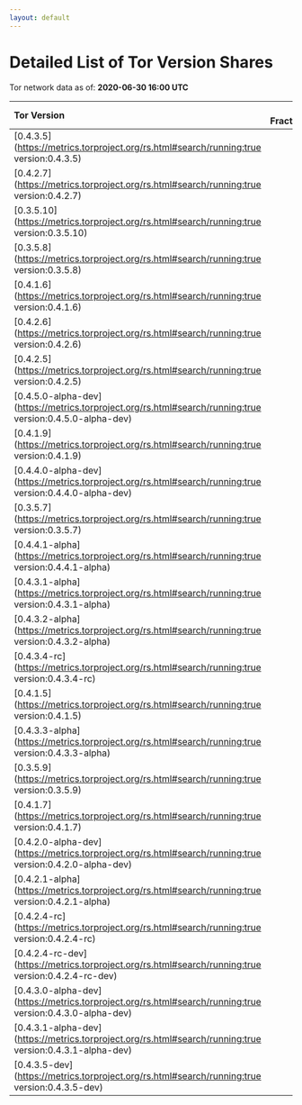 ```yaml
---
layout: default
---
```



# Detailed List of Tor Version Shares

Tor network data as of: **2020-06-30 16:00 UTC**

| Tor Version                                                                                               |   CW Fraction(%) |   Exit(%) |   Guard(%) |   #Relays |
|:----------------------------------------------------------------------------------------------------------|-----------------:|----------:|-----------:|----------:|
| [0.4.3.5](https://metrics.torproject.org/rs.html#search/running:true version:0.4.3.5)                     |             47.5 |     49.53 |      45.08 |      2801 |
| [0.4.2.7](https://metrics.torproject.org/rs.html#search/running:true version:0.4.2.7)                     |             26   |     37.88 |      22.08 |      1422 |
| [0.3.5.10](https://metrics.torproject.org/rs.html#search/running:true version:0.3.5.10)                   |              7   |      1.79 |       8.72 |       710 |
| [0.3.5.8](https://metrics.torproject.org/rs.html#search/running:true version:0.3.5.8)                     |              4.4 |      0.93 |       6.61 |       303 |
| [0.4.1.6](https://metrics.torproject.org/rs.html#search/running:true version:0.4.1.6)                     |              3.4 |      0.64 |       4.96 |       197 |
| [0.4.2.6](https://metrics.torproject.org/rs.html#search/running:true version:0.4.2.6)                     |              2.1 |      1.08 |       2.25 |       262 |
| [0.4.2.5](https://metrics.torproject.org/rs.html#search/running:true version:0.4.2.5)                     |              1.7 |      1.05 |       2.28 |       121 |
| [0.4.5.0-alpha-dev](https://metrics.torproject.org/rs.html#search/running:true version:0.4.5.0-alpha-dev) |              1.7 |      5.48 |       0.1  |       114 |
| [0.4.1.9](https://metrics.torproject.org/rs.html#search/running:true version:0.4.1.9)                     |              1.4 |      0.4  |       2.05 |        56 |
| [0.4.4.0-alpha-dev](https://metrics.torproject.org/rs.html#search/running:true version:0.4.4.0-alpha-dev) |              1   |      0.06 |       1.67 |        29 |
| [0.3.5.7](https://metrics.torproject.org/rs.html#search/running:true version:0.3.5.7)                     |              0.9 |      0.02 |       1.36 |        33 |
| [0.4.4.1-alpha](https://metrics.torproject.org/rs.html#search/running:true version:0.4.4.1-alpha)         |              0.8 |      0.93 |       0.8  |        43 |
| [0.4.3.1-alpha](https://metrics.torproject.org/rs.html#search/running:true version:0.4.3.1-alpha)         |              0.4 |      0    |       0.61 |         5 |
| [0.4.3.2-alpha](https://metrics.torproject.org/rs.html#search/running:true version:0.4.3.2-alpha)         |              0.2 |      0    |       0.42 |        10 |
| [0.4.3.4-rc](https://metrics.torproject.org/rs.html#search/running:true version:0.4.3.4-rc)               |              0.2 |      0    |       0.41 |        14 |
| [0.4.1.5](https://metrics.torproject.org/rs.html#search/running:true version:0.4.1.5)                     |              0.1 |      0    |       0.15 |        25 |
| [0.4.3.3-alpha](https://metrics.torproject.org/rs.html#search/running:true version:0.4.3.3-alpha)         |              0.1 |      0    |       0.14 |        10 |
| [0.3.5.9](https://metrics.torproject.org/rs.html#search/running:true version:0.3.5.9)                     |              0   |      0    |       0.13 |         1 |
| [0.4.1.7](https://metrics.torproject.org/rs.html#search/running:true version:0.4.1.7)                     |              0   |      0.06 |       0.03 |         8 |
| [0.4.2.0-alpha-dev](https://metrics.torproject.org/rs.html#search/running:true version:0.4.2.0-alpha-dev) |              0   |      0    |       0    |         1 |
| [0.4.2.1-alpha](https://metrics.torproject.org/rs.html#search/running:true version:0.4.2.1-alpha)         |              0   |      0    |       0.02 |         1 |
| [0.4.2.4-rc](https://metrics.torproject.org/rs.html#search/running:true version:0.4.2.4-rc)               |              0   |      0.08 |       0.01 |         2 |
| [0.4.2.4-rc-dev](https://metrics.torproject.org/rs.html#search/running:true version:0.4.2.4-rc-dev)       |              0   |      0    |       0    |         1 |
| [0.4.3.0-alpha-dev](https://metrics.torproject.org/rs.html#search/running:true version:0.4.3.0-alpha-dev) |              0   |      0    |       0    |         2 |
| [0.4.3.1-alpha-dev](https://metrics.torproject.org/rs.html#search/running:true version:0.4.3.1-alpha-dev) |              0   |      0    |       0    |         1 |
| [0.4.3.5-dev](https://metrics.torproject.org/rs.html#search/running:true version:0.4.3.5-dev)             |              0   |      0    |       0    |         1 |